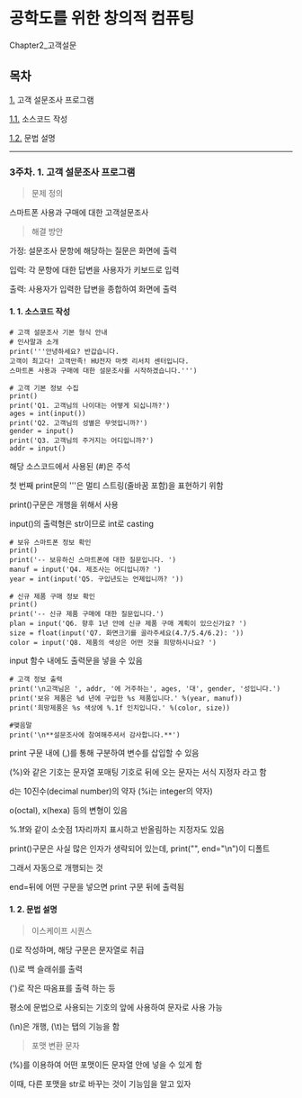 # 공학도를 위한 창의적 컴퓨팅

Chapter2_고객설문

## 목차

[1.](#3주차-1-고객-설문조사-프로그램) 고객 설문조사 프로그램

  [1.1.](#1-1-소스코드-작성) 소스코드 작성

  [1.2.](#1-2-문법-설명) 문법 설명

---

### 3주차. 1. 고객 설문조사 프로그램

> 문제 정의

스마트폰 사용과 구매에 대한 고객설문조사

> 해결 방안

가정: 설문조사 문항에 해당하는 질문은 화면에 출력

입력: 각 문항에 대한 답변을 사용자가 키보드로 입력

출력: 사용자가 입력한 답변을 종합하여 화면에 출력

#### 1. 1. 소스코드 작성

```
# 고객 설문조사 기본 형식 안내
# 인사말과 소개
print('''안녕하세요? 반갑습니다.
고객이 최고다! 고객만족! HU전자 마켓 리서치 센터입니다.
스마트폰 사용과 구매에 대한 설문조사를 시작하겠습니다.''')

# 고객 기본 정보 수집
print()
print('Q1. 고객님의 나이대는 어떻게 되십니까?')
ages = int(input())
print('Q2. 고객님의 성별은 무엇입니까?')
gender = input()
print('Q3. 고객님의 주거지는 어디입니까?')
addr = input()
```

해당 소스코드에서 사용된 (#)은 주석

첫 번째 print문의 '''은 멀티 스트링(줄바꿈 포함)을 표현하기 위함

print()구문은 개행을 위해서 사용

input()의 출력형은 str이므로 int로 casting

```
# 보유 스마트폰 정보 확인
print()
print('-- 보유하신 스마트폰에 대한 질문입니다. ')
manuf = input('Q4. 제조사는 어디입니까? ')
year = int(input('Q5. 구입년도는 언제입니까? '))

# 신규 제품 구매 정보 확인
print()
print('-- 신규 제품 구매에 대한 질문입니다.')
plan = input('Q6. 향후 1년 안에 신규 제품 구매 계획이 있으신가요? ')
size = float(input('Q7. 화면크기를 골라주세요(4.7/5.4/6.2): '))
color = input('Q8. 제품의 색상은 어떤 것을 희망하시나요? ')
```

input 함수 내에도 출력문을 넣을 수 있음

```
# 고객 정보 출력
print('\n고객님은 ', addr, '에 거주하는', ages, '대', gender, '성입니다.')
print('보유 제품은 %d 년에 구입한 %s 제품입니다.' %(year, manuf))
print('희망제품은 %s 색상에 %.1f 인치입니다.' %(color, size))

#맺음말
print('\n**설문조사에 참여해주셔서 감사합니다.**')
```

print 구문 내에 (,)를 통해 구분하여 변수를 삽입할 수 있음

(%)와 같은 기호는 문자열 포매팅 기호로 뒤에 오는 문자는 서식 지정자 라고 함

d는 10진수(decimal number)의 약자 (%i는 integer의 약자)

o(octal), x(hexa) 등의 변형이 있음

%.1f와 같이 소숫점 1자리까지 표시하고 반올림하는 지정자도 있음

print()구문은 사실 많은 인자가 생략되어 있는데, print("", end="\n")이 디폴트

그래서 자동으로 개행되는 것

end=뒤에 어떤 구문을 넣으면 print 구문 뒤에 출력됨

#### 1. 2. 문법 설명

> 이스케이프 시퀀스

(\)로 작성하며, 해당 구문은 문자열로 취급

(\\)로 백 슬래쉬를 출력

(\')로 작은 따옴표를 출력 하는 등

평소에 문법으로 사용되는 기호의 앞에 사용하여 문자로 사용 가능

(\n)은 개행, (\t)는 탭의 기능을 함

> 포맷 변환 문자

(%)를 이용하여 어떤 포맷이든 문자열 안에 넣을 수 있게 함

이때, 다른 포맷을 str로 바꾸는 것이 기능임을 알고 있자
